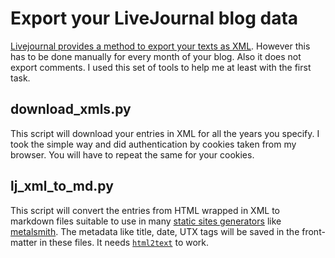 # Export your LiveJournal blog data

[Livejournal provides a method to export your texts as 
XML](http://www.livejournal.com/export.bml). However 
this has to be done manually for every month of your blog. 
Also it does not export comments. I used this set of tools
to help me at least with the first task. 

## download_xmls.py

This script will download your entries in XML for all the years
you specify. I took the simple way and did authentication by cookies
taken from my browser. You will have to repeat the same for 
your cookies.

## lj_xml_to_md.py

This script will convert the entries from HTML wrapped in XML 
to markdown files suitable to use in many 
[static sites generators](http://staticsitegenerators.net/) 
like [metalsmith](https://github.com/segmentio/metalsmith).
The metadata like title, date, UTX tags will be saved in the
front-matter in these files. It needs 
[`html2text`](https://github.com/html2text/html2text/) to work.